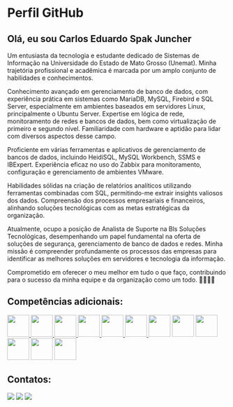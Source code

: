 <!DOCTYPE html>
<html lang="en">

<head>
  <meta charset="UTF-8">
  <meta name="viewport" content="width=device-width, initial-scale=1.0">
  <h1>Perfil GitHub</h1>
  
</head>

<body>

  <h2>Olá, eu sou Carlos Eduardo Spak Juncher</h2>

  <p>Um entusiasta da tecnologia e estudante dedicado de Sistemas de Informação na Universidade do Estado de Mato Grosso (Unemat). Minha trajetória profissional e acadêmica é marcada por um amplo conjunto de habilidades e conhecimentos.</p>

  <p>Conhecimento avançado em gerenciamento de banco de dados, com experiência prática em sistemas como MariaDB, MySQL, Firebird e SQL Server, especialmente em ambientes baseados em servidores Linux, principalmente o Ubuntu Server. Expertise em lógica de rede, monitoramento de redes e bancos de dados, bem como virtualização de primeiro e segundo nível. Familiaridade com hardware e aptidão para lidar com diversos aspectos desse campo.</p>

  <p>Proficiente em várias ferramentas e aplicativos de gerenciamento de bancos de dados, incluindo HeidiSQL, MySQL Workbench, SSMS e IBExpert. Experiência eficaz no uso do Zabbix para monitoramento, configuração e gerenciamento de ambientes VMware.</p>

  <p>Habilidades sólidas na criação de relatórios analíticos utilizando ferramentas combinadas com SQL, permitindo-me extrair insights valiosos dos dados. Compreensão dos processos empresariais e financeiros, alinhando soluções tecnológicas com as metas estratégicas da organização.</p>

  <p>Atualmente, ocupo a posição de Analista de Suporte na Bls Soluções Tecnológicas, desempenhando um papel fundamental na oferta de soluções de segurança, gerenciamento de banco de dados e redes. Minha missão é compreender profundamente os processos das empresas para identificar as melhores soluções em servidores e tecnologia da informação.</p>

  <p>Comprometido em oferecer o meu melhor em tudo o que faço, contribuindo para o sucesso da minha equipe e da organização como um todo. 👨‍💻🔐🌐</p>

  <h2>Competências adicionais:</h2>

  <div class="icones">
    <a href="https://github.com/CarlosJuncher03">
      <img height="50em" src="https://cdn.jsdelivr.net/gh/devicons/devicon/icons/mysql/mysql-original-wordmark.svg" />
      <img height="50em" src="https://cdn.jsdelivr.net/gh/devicons/devicon/icons/microsoftsqlserver/microsoftsqlserver-plain-wordmark.svg" />
      <img height="50em" src="https://cdn.jsdelivr.net/gh/devicons/devicon/icons/postgresql/postgresql-original-wordmark.svg" />
      <img height="50em" src="https://cdn.jsdelivr.net/gh/devicons/devicon/icons/sqlite/sqlite-original-wordmark.svg" />
      <img height="50em" src="https://cdn.jsdelivr.net/gh/devicons/devicon/icons/python/python-plain-wordmark.svg" />
      <img height="50em" src="https://cdn.jsdelivr.net/gh/devicons/devicon/icons/javascript/javascript-plain.svg" />
      <a href="https://github.com/CarlosJuncher03/Virtual_ubuntu/blob/main/README.md"><img height="50em" src="https://cdn.jsdelivr.net/gh/devicons/devicon/icons/ubuntu/ubuntu-plain.svg" /></a>
      <img height="50em" src="https://cdn.icon-icons.com/icons2/1381/PNG/512/vmwareworkstation_93912.png" />
      <img height="50em" src="https://cdn.kibrispdr.org/data/298/mikrotik-icon-2.jpg" />
      <img height="50em" src="https://th.bing.com/th/id/OIP.4V0BH9_ds5223477MMySSAHaGC?rs=1&pid=ImgDetMain" />
      <img height="50em" src="https://imagensemoldes.com.br/wp-content/uploads/2020/08/%C3%8Dcone-Ferramentas-PNG.png" />
      <a href="https://github.com/CarlosJuncher03/PowerBI"><img height="50em" src="https://th.bing.com/th/id/OIP.-1k19OCKn4QQEwqylKk0nAAAAA?rs=1&pid=ImgDetMain"></a>
    </a>
  </div>

  <h2>Contatos:</h2>
  <div>
    <a href="mailto:carlos.juncher@unamet.br"><img src="https://img.shields.io/badge/Gmail-D14836?style=for-the-badge&logo=gmail&logoColor=white"></a>
    <a href="https://api.whatsapp.com/send?phone=556692486409"><img src="https://img.shields.io/badge/WhatsApp-25D366?style=for-the-badge&logo=whatsapp&logoColor=white"></a>
    <a href="https://www.linkedin.com/in/carlos-eduardo-spak-juncher-640081292/"><img src="https://img.shields.io/badge/LinkedIn-0077B5?style=for-the-badge&logo=linkedin&logoColor=white"></a>
  </div>

</body>

</html>
